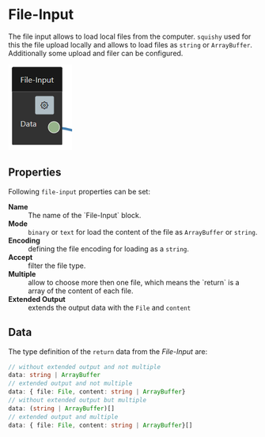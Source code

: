 # File-Input

The file input allows to load local files from the computer. `squishy` used for this the file upload locally and allows to load files as `string` or `ArrayBuffer`. 
Additionally some upload and filer can be configured.

 ![File-Input](./png/file-input.png)

 ## Properties

Following `file-input` properties can be set:

<dl>
  <dt><b>Name</b></dt>
  <dd>The name of the `File-Input` block.</dd>

  <dt><b>Mode</b></dt>
  <dd><code>binary</code> or <code>text</code> for load the content of the file as <code>ArrayBuffer</code> or <code>string</code>.</dd>

  <dt><b>Encoding</b></dt>
  <dd>defining the file encoding for loading as a <code>string</code>.</dd>

  <dt><b>Accept</b></dt>
  <dd>filter the file type.</dd>

  <dt><b>Multiple</b></dt>
  <dd>allow to choose more then one file, which means the `return` is a array of the content of each file.</dd>

  <dt><b>Extended Output</b></dt>
  <dd>extends the output data with the <code>File</code> and <code>content</code></dd>
</dl>

## Data

The type definition of the `return` data from the *File-Input* are:
```typescript
// without extended output and not multiple
data: string | ArrayBuffer
// extended output and not multiple
data: { file: File, content: string | ArrayBuffer}
// without extended output but multiple
data: (string | ArrayBuffer)[]
// extended output and multiple
data: { file: File, content: string | ArrayBuffer}[]
```
